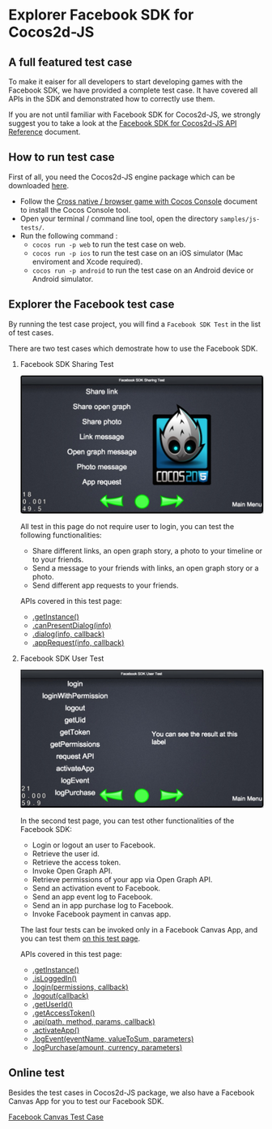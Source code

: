 # Explorer Facebook SDK for Cocos2d-JS

## A full featured test case

To make it eaiser for all developers to start developing games with the Facebook SDK, we have provided a complete test case. It have covered all APIs in the SDK and demonstrated how to correctly use them.

If you are not until familiar with Facebook SDK for Cocos2d-JS, we strongly suggest you to take a look at the [Facebook SDK for Cocos2d-JS API Reference](../api-reference/zh.md) document.

## How to run test case

First of all, you need the Cocos2d-JS engine package which can be downloaded [here](http://www.cocos2d-x.org/download).

- Follow the [Cross native / browser game with Cocos Console](http://cocos2d-x.org/docs/manual/framework/cocos2d-js/2-working-environment-and-workflow/2-2-cross-native-browser-game-with-cocos-console/en) document to install the Cocos Console tool.
- Open your terminal / command line tool, open the directory `samples/js-tests/`.
- Run the following command : 
    + `cocos run -p web` to run the test case on web.
    + `cocos run -p ios` to run the test case on an iOS simulator (Mac enviroment and Xcode required).
    + `cocos run -p android` to run the test case on an Android device or Android simulator.

## Explorer the Facebook test case

By running the test case project, you will find a `Facebook SDK Test` in the list of test cases.

There are two test cases which demostrate how to use the Facebook SDK.

1. Facebook SDK Sharing Test

    ![](share.jpg)

    All test in this page do not require user to login, you can test the following functionalities:

    - Share different links, an open graph story, a photo to your timeline or to your friends.
    - Send a message to your friends with links, an open graph story or a photo.
    - Send different app requests to your friends.

    APIs covered in this test page:

    - [.getInstance()](../api-reference/get-instance.md)
    - [.canPresentDialog(info)](../api-reference/can-present-dialog.md)
    - [.dialog(info, callback)](../api-reference/dialog.md)
    - [.appRequest(info, callback)](../api-reference/app-request.md)

2. Facebook SDK User Test

    ![](user.jpg)

    In the second test page, you can test other functionalities of the Facebook SDK:

    - Login or logout an user to Facebook.
    - Retrieve the user id.
    - Retrieve the access token.
    - Invoke Open Graph API.
    - Retrieve permissions of your app via Open Graph API.
    - Send an activation event to Facebook.
    - Send an app event log to Facebook.
    - Send an in app purchase log to Facebook.
    - Invoke Facebook payment in canvas app.

    The last four tests can be invoked only in a Facebook Canvas App, and you can test them [on this test page](https://apps.facebook.com/cocostestmyfc/).

    APIs covered in this test page:

    - [.getInstance()](../api-reference/get-instance.md)
    - [.isLoggedIn()](../api-reference/isloggedin.md)
    - [.login(permissions, callback)](../api-reference/login.md)
    - [.logout(callback)](../api-reference/logout.md)
    - [.getUserId()](../api-reference/get-userid.md)
    - [.getAccessToken()](../api-reference/get-accesstoken.md)
    - [.api(path, method, params, callback)](../api-reference/api.md)
    - [.activateApp()](../api-reference/activate-app.md)
    - [.logEvent(eventName, valueToSum, parameters)](../api-reference/log-event.md)
    - [.logPurchase(amount, currency, parameters)](../api-reference/log-purchase.md)

## Online test

Besides the test cases in Cocos2d-JS package, we also have a Facebook Canvas App for you to test our Facebook SDK.

[Facebook Canvas Test Case](https://apps.facebook.com/cocostestmyfc/)